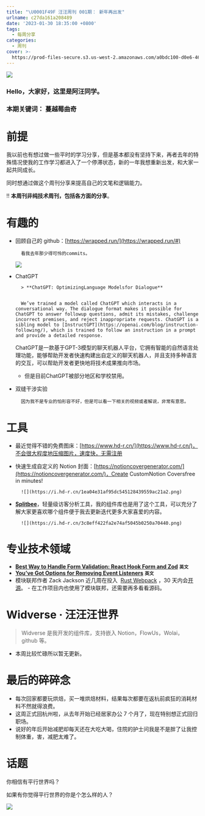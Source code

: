 ```yaml
---
title: "\U0001F49F 汪汪周刊 001期： 新年再出发"
urlname: c27da161a208489
date: '2023-01-30 18:35:00 +0800'
tags:
  - 每周分享
categories:
  - 周刊
cover: >-
  https://prod-files-secure.s3.us-west-2.amazonaws.com/a0bdc100-d0e6-4660-8a91-9071d9d01779/6db8f3a0-318c-4fe3-a023-b2ca401fcb80/%E8%93%9D%E7%B2%89%E8%89%B2%E8%B7%B3%E8%9A%A4%E5%B8%82%E5%9C%BA%E7%9F%A2%E9%87%8F%E6%B4%BB%E5%8A%A8%E5%AE%A3%E4%BC%A0%E4%B8%AD%E6%96%87%E5%BE%AE%E4%BF%A1%E5%85%AC%E4%BC%97%E5%8F%B7%E5%B0%81%E9%9D%A2.png?X-Amz-Algorithm=AWS4-HMAC-SHA256&X-Amz-Content-Sha256=UNSIGNED-PAYLOAD&X-Amz-Credential=AKIAT73L2G45HZZMZUHI%2F20240305%2Fus-west-2%2Fs3%2Faws4_request&X-Amz-Date=20240305T064055Z&X-Amz-Expires=3600&X-Amz-Signature=14c047ee5ba1e480d0f3dd60f28cd75a7bd3988cffd576f0cd235414a555086a&X-Amz-SignedHeaders=host&x-id=GetObject
---
```


![](https://prod-files-secure.s3.us-west-2.amazonaws.com/a0bdc100-d0e6-4660-8a91-9071d9d01779/560bd117-80ad-4b0e-bac7-73a9319fe47e/IMG_5974.jpg?X-Amz-Algorithm=AWS4-HMAC-SHA256&X-Amz-Content-Sha256=UNSIGNED-PAYLOAD&X-Amz-Credential=AKIAT73L2G45HZZMZUHI%2F20240305%2Fus-west-2%2Fs3%2Faws4_request&X-Amz-Date=20240305T064056Z&X-Amz-Expires=3600&X-Amz-Signature=dbd15d9d7f69b14478fc6c9a169a25d3d8ec491b46b35a2ebd67e945a5306036&X-Amz-SignedHeaders=host&x-id=GetObject)

### Hello，大家好，这里是阿汪同学。

### 本期关键词： 蔓越莓曲奇

# 前提

我以前也有想过做一些平时的学习分享，但是基本都没有坚持下来，再者去年的特殊情况使我的工作学习都进入了一个停滞状态，新的一年我想重新出发，和大家一起共同成长。

同时想通过做这个周刊分享来提高自己的文笔和逻辑能力。

‼️ **本周刊非纯技术周刊，包括各方面的分享**。

# 有趣的

- 回顾自己的 github：[https://wrapped.run/](https://wrapped.run/#)

      	看我去年那少得可怜的commits。


    ![](https://i.hd-r.cn/0fed55c5a8c4a8d94a40ff6e9e614d39.png)

- ChatGPT

      	> **ChatGPT: OptimizingLanguage Modelsfor Dialogue**


    	We’ve trained a model called ChatGPT which interacts in a conversational way. The dialogue format makes it possible for ChatGPT to answer followup questions, admit its mistakes, challenge incorrect premises, and reject inappropriate requests. ChatGPT is a sibling model to [InstructGPT](https://openai.com/blog/instruction-following/), which is trained to follow an instruction in a prompt and provide a detailed response.


    ChatGPT是一款基于GPT-3模型的聊天机器人平台，它拥有智能的自然语言处理功能，能够帮助开发者快速构建出自定义的聊天机器人，并且支持多种语言的交互，可以帮助开发者更快地将技术成果推向市场。

    - 但是目前ChatGPT被部分地区和学校禁用。

- 双缝干涉实验

      	因为我不是专业的怕形容不好，但是可以看一下相关的视频或者解说，非常有意思。

# 工具

- 最近觉得不错的免费图床：[https://www.hd-r.cn/](https://www.hd-r.cn/)，不会很大程度地压缩图片，速度快，无需注册
- 快速生成自定义的 Notion 封面：[https://notioncovergenerator.com/](https://notioncovergenerator.com/)，Create CustomNotion Coversfree in minutes!

      	![](https://i.hd-r.cn/1ea04e31af95dc545128439559ac21a2.png)

- [**Splitbee**](https://splitbee.io/)，轻量级访客分析工具，我的组件库也是用了这个工具，可以充分了解大家更喜欢哪个组件便于我去更新迭代更多大家喜爱的内容。

      	![](https://i.hd-r.cn/3c8eff422fa2e74af5045b0250a70440.png)

# 专业技术领域

- [**Best Way to Handle Form Validation: React Hook Form and Zod**](https://blog.bitsrc.io/react-form-validation-5aa06193bec4) **`英文`**
- [**You’ve Got Options for Removing Event Listeners**](https://www.macarthur.me/posts/options-for-removing-event-listeners) **`英文`**
- 模块联邦作者 Zack Jackson 近几周在投入  [Rust Webpack](https://twitter.com/ScriptedAlchemy/status/1619951813687660544) ，30 天内会[开源](https://twitter.com/ScriptedAlchemy/status/1621220073192189952)。 - 在工作项目内也使用了模块联邦，还需要再多看看源码。

# Widverse · 汪汪汪世界

> Widverse 是我开发的组件库，支持嵌入 Notion，FlowUs，Wolai，github 等。

- 本周比较忙碌所以暂无更新。

# 最后的碎碎念

- 每次回家都要玩烘焙，买一堆烘焙材料，结果每次都要在返杭前疯狂的消耗材料不然就得浪费。
- 这周正式回杭州啦，从去年开始已经居家办公 7 个月了，现在特别想正式回归职场。
- 说好的年后开始减肥却每天还在大吃大喝，住院的护士问我是不是胖了让我控制体重，害，减肥太难了。

# 话题

你相信有平行世界吗？

如果有你觉得平行世界的你是个怎么样的人？

![](https://i.hd-r.cn/9f144b95fa5e7e2b4105f7bbd6a511e4.jpg)
